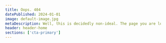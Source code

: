 ```yaml
---
title: Oops. 404
datePublished: 2024-01-01
image: default-image.jpg
metaDescription: Well, this is decidedly non-ideal. The page you are looking for cannot be found. Please head back to the homepage and try again
header: header-home
sections: ['cta-primary']
---
```

